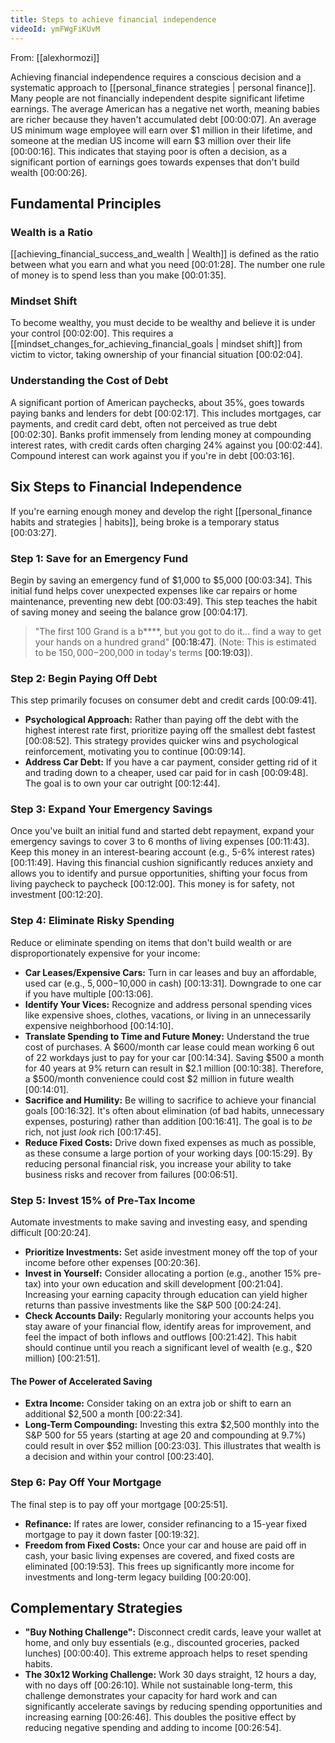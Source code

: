 ```yaml
---
title: Steps to achieve financial independence
videoId: ymFWgFiKUvM
---
```


From: [[alexhormozi]] <br/> 

Achieving financial independence requires a conscious decision and a systematic approach to [[personal_finance strategies | personal finance]]. Many people are not financially independent despite significant lifetime earnings. The average American has a negative net worth, meaning babies are richer because they haven't accumulated debt <a class="yt-timestamp" data-t="00:00:07">[00:00:07]</a>. An average US minimum wage employee will earn over $1 million in their lifetime, and someone at the median US income will earn $3 million over their life <a class="yt-timestamp" data-t="00:00:16">[00:00:16]</a>. This indicates that staying poor is often a decision, as a significant portion of earnings goes towards expenses that don't build wealth <a class="yt-timestamp" data-t="00:00:26">[00:00:26]</a>.

## Fundamental Principles

### Wealth is a Ratio
[[achieving_financial_success_and_wealth | Wealth]] is defined as the ratio between what you earn and what you need <a class="yt-timestamp" data-t="00:01:28">[00:01:28]</a>. The number one rule of money is to spend less than you make <a class="yt-timestamp" data-t="00:01:35">[00:01:35]</a>.

### Mindset Shift
To become wealthy, you must decide to be wealthy and believe it is under your control <a class="yt-timestamp" data-t="00:02:00">[00:02:00]</a>. This requires a [[mindset_changes_for_achieving_financial_goals | mindset shift]] from victim to victor, taking ownership of your financial situation <a class="yt-timestamp" data-t="00:02:04">[00:02:04]</a>.

### Understanding the Cost of Debt
A significant portion of American paychecks, about 35%, goes towards paying banks and lenders for debt <a class="yt-timestamp" data-t="00:02:17">[00:02:17]</a>. This includes mortgages, car payments, and credit card debt, often not perceived as true debt <a class="yt-timestamp" data-t="00:02:30">[00:02:30]</a>. Banks profit immensely from lending money at compounding interest rates, with credit cards often charging 24% against you <a class="yt-timestamp" data-t="00:02:44">[00:02:44]</a>. Compound interest can work against you if you're in debt <a class="yt-timestamp" data-t="00:03:16">[00:03:16]</a>.

## Six Steps to Financial Independence

If you're earning enough money and develop the right [[personal_finance habits and strategies | habits]], being broke is a temporary status <a class="yt-timestamp" data-t="00:03:27">[00:03:27]</a>.

### Step 1: Save for an Emergency Fund
Begin by saving an emergency fund of $1,000 to $5,000 <a class="yt-timestamp" data-t="00:03:34">[00:03:34]</a>. This initial fund helps cover unexpected expenses like car repairs or home maintenance, preventing new debt <a class="yt-timestamp" data-t="00:03:49">[00:03:49]</a>. This step teaches the habit of saving money and seeing the balance grow <a class="yt-timestamp" data-t="00:04:17">[00:04:17]</a>.

> "The first 100 Grand is a b****, but you got to do it... find a way to get your hands on a hundred grand" <a class="yt-timestamp" data-t="00:18:47">[00:18:47]</a>. (Note: This is estimated to be $150,000-$200,000 in today's terms <a class="yt-timestamp" data-t="00:19:03">[00:19:03]</a>).

### Step 2: Begin Paying Off Debt

This step primarily focuses on consumer debt and credit cards <a class="yt-timestamp" data-t="00:09:41">[00:09:41]</a>.
*   **Psychological Approach:** Rather than paying off the debt with the highest interest rate first, prioritize paying off the smallest debt fastest <a class="yt-timestamp" data-t="00:08:52">[00:08:52]</a>. This strategy provides quicker wins and psychological reinforcement, motivating you to continue <a class="yt-timestamp" data-t="00:09:14">[00:09:14]</a>.
*   **Address Car Debt:** If you have a car payment, consider getting rid of it and trading down to a cheaper, used car paid for in cash <a class="yt-timestamp" data-t="00:09:48">[00:09:48]</a>. The goal is to own your car outright <a class="yt-timestamp" data-t="00:12:44">[00:12:44]</a>.

### Step 3: Expand Your Emergency Savings

Once you've built an initial fund and started debt repayment, expand your emergency savings to cover 3 to 6 months of living expenses <a class="yt-timestamp" data-t="00:11:43">[00:11:43]</a>. Keep this money in an interest-bearing account (e.g., 5-6% interest rates) <a class="yt-timestamp" data-t="00:11:49">[00:11:49]</a>. Having this financial cushion significantly reduces anxiety and allows you to identify and pursue opportunities, shifting your focus from living paycheck to paycheck <a class="yt-timestamp" data-t="00:12:00">[00:12:00]</a>. This money is for safety, not investment <a class="yt-timestamp" data-t="00:12:20">[00:12:20]</a>.

### Step 4: Eliminate Risky Spending

Reduce or eliminate spending on items that don't build wealth or are disproportionately expensive for your income:
*   **Car Leases/Expensive Cars:** Turn in car leases and buy an affordable, used car (e.g., $5,000-$10,000 in cash) <a class="yt-timestamp" data-t="00:13:31">[00:13:31]</a>. Downgrade to one car if you have multiple <a class="yt-timestamp" data-t="00:13:06">[00:13:06]</a>.
*   **Identify Your Vices:** Recognize and address personal spending vices like expensive shoes, clothes, vacations, or living in an unnecessarily expensive neighborhood <a class="yt-timestamp" data-t="00:14:10">[00:14:10]</a>.
*   **Translate Spending to Time and Future Money:** Understand the true cost of purchases. A $600/month car lease could mean working 6 out of 22 workdays just to pay for your car <a class="yt-timestamp" data-t="00:14:34">[00:14:34]</a>. Saving $500 a month for 40 years at 9% return can result in $2.1 million <a class="yt-timestamp" data-t="00:10:38">[00:10:38]</a>. Therefore, a $500/month convenience could cost $2 million in future wealth <a class="yt-timestamp" data-t="00:14:01">[00:14:01]</a>.
*   **Sacrifice and Humility:** Be willing to sacrifice to achieve your financial goals <a class="yt-timestamp" data-t="00:16:32">[00:16:32]</a>. It's often about elimination (of bad habits, unnecessary expenses, posturing) rather than addition <a class="yt-timestamp" data-t="00:16:41">[00:16:41]</a>. The goal is to *be* rich, not just *look* rich <a class="yt-timestamp" data-t="00:17:45">[00:17:45]</a>.
*   **Reduce Fixed Costs:** Drive down fixed expenses as much as possible, as these consume a large portion of your working days <a class="yt-timestamp" data-t="00:15:29">[00:15:29]</a>. By reducing personal financial risk, you increase your ability to take business risks and recover from failures <a class="yt-timestamp" data-t="00:06:51">[00:06:51]</a>.

### Step 5: Invest 15% of Pre-Tax Income

Automate investments to make saving and investing easy, and spending difficult <a class="yt-timestamp" data-t="00:20:24">[00:20:24]</a>.
*   **Prioritize Investments:** Set aside investment money off the top of your income before other expenses <a class="yt-timestamp" data-t="00:20:36">[00:20:36]</a>.
*   **Invest in Yourself:** Consider allocating a portion (e.g., another 15% pre-tax) into your own education and skill development <a class="yt-timestamp" data-t="00:21:04">[00:21:04]</a>. Increasing your earning capacity through education can yield higher returns than passive investments like the S&P 500 <a class="yt-timestamp" data-t="00:24:24">[00:24:24]</a>.
*   **Check Accounts Daily:** Regularly monitoring your accounts helps you stay aware of your financial flow, identify areas for improvement, and feel the impact of both inflows and outflows <a class="yt-timestamp" data-t="00:21:42">[00:21:42]</a>. This habit should continue until you reach a significant level of wealth (e.g., $20 million) <a class="yt-timestamp" data-t="00:21:51">[00:21:51]</a>.

#### The Power of Accelerated Saving
*   **Extra Income:** Consider taking on an extra job or shift to earn an additional $2,500 a month <a class="yt-timestamp" data-t="00:22:34">[00:22:34]</a>.
*   **Long-Term Compounding:** Investing this extra $2,500 monthly into the S&P 500 for 55 years (starting at age 20 and compounding at 9.7%) could result in over $52 million <a class="yt-timestamp" data-t="00:23:03">[00:23:03]</a>. This illustrates that wealth is a decision and within your control <a class="yt-timestamp" data-t="00:23:40">[00:23:40]</a>.

### Step 6: Pay Off Your Mortgage

The final step is to pay off your mortgage <a class="yt-timestamp" data-t="00:25:51">[00:25:51]</a>.
*   **Refinance:** If rates are lower, consider refinancing to a 15-year fixed mortgage to pay it down faster <a class="yt-timestamp" data-t="00:19:32">[00:19:32]</a>.
*   **Freedom from Fixed Costs:** Once your car and house are paid off in cash, your basic living expenses are covered, and fixed costs are eliminated <a class="yt-timestamp" data-t="00:19:53">[00:19:53]</a>. This frees up significantly more income for investments and long-term legacy building <a class="yt-timestamp" data-t="00:20:00">[00:20:00]</a>.

## Complementary Strategies

*   **"Buy Nothing Challenge":** Disconnect credit cards, leave your wallet at home, and only buy essentials (e.g., discounted groceries, packed lunches) <a class="yt-timestamp" data-t="00:00:40">[00:00:40]</a>. This extreme approach helps to reset spending habits.
*   **The 30x12 Working Challenge:** Work 30 days straight, 12 hours a day, with no days off <a class="yt-timestamp" data-t="00:26:10">[00:26:10]</a>. While not sustainable long-term, this challenge demonstrates your capacity for hard work and can significantly accelerate savings by reducing spending opportunities and increasing earning <a class="yt-timestamp" data-t="00:26:46">[00:26:46]</a>. This doubles the positive effect by reducing negative spending and adding to income <a class="yt-timestamp" data-t="00:26:54">[00:26:54]</a>.